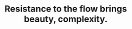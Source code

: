 ---
title: Resistance to the flow brings beauty, complexity.
tags: motion TMWT truth change
star: true
---